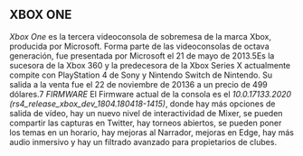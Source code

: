## XBOX ONE
_Xbox One_ es la tercera videoconsola de sobremesa de la marca Xbox, producida por Microsoft. Forma parte de las videoconsolas de octava generación, fue presentada por Microsoft el 21 de mayo de 2013.5​ Es la sucesora de la Xbox 360 y la predecesora de la Xbox Series X actualmente compite con PlayStation 4 de Sony y Nintendo Switch de Nintendo. Su salida a la venta fue el 22 de noviembre de 20136​ a un precio de 499 dólares.7​
_FIRMWARE_
El Firmware actual de la consola es el _10.0.17133.2020 (rs4_release_xbox_dev_1804.180418-1415)_, donde hay más opciones de salida de vídeo, hay un nuevo nivel de interactividad de Mixer, se pueden compartir las capturas en Twitter, hay torneos abiertos, se pueden poner los temas en un horario, hay mejoras al Narrador, mejoras en Edge, hay más audio inmersivo y hay un filtrado avanzado para propietarios de clubes.